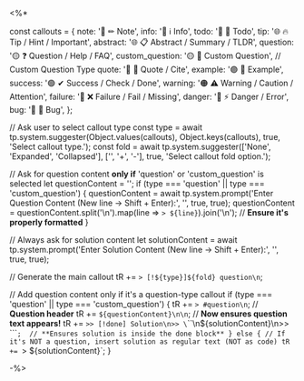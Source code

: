<%*

const callouts = {
   note:     '🔵 ✏ Note',
   info:     '🔵 ℹ Info',
   todo:     '🔵 🔳 Todo',
   tip:      '🌐 🔥 Tip / Hint / Important',
   abstract: '🌐 📋 Abstract / Summary / TLDR',
   question: '🟡 ❓ Question / Help / FAQ',
   custom_question: '🟡 📝 Custom Question',  // Custom Question Type
   quote:    '🔘 💬 Quote / Cite',
   example:  '🟣 📑 Example',
   success:  '🟢 ✔ Success / Check / Done',
   warning:  '🟠 ⚠ Warning / Caution / Attention',
   failure:  '🔴 ❌ Failure / Fail / Missing',
   danger:   '🔴 ⚡ Danger / Error',
   bug:      '🔴 🐞 Bug',
};

// Ask user to select callout type
const type = await tp.system.suggester(Object.values(callouts), Object.keys(callouts), true, 'Select callout type.');
const fold = await tp.system.suggester(['None', 'Expanded', 'Collapsed'], ['', '+', '-'], true, 'Select callout fold option.');

// Ask for question content **only if** 'question' or 'custom_question' is selected
let questionContent = '';
if (type === 'question' || type === 'custom_question') {
   questionContent = await tp.system.prompt('Enter Question Content (New line -> Shift + Enter):', '', true, true);
   questionContent = questionContent.split('\n').map(line => `> ${line}`).join('\n');  // **Ensure it's properly formatted**
}

// Always ask for solution content
let solutionContent = await tp.system.prompt('Enter Solution Content (New line -> Shift + Enter):', '', true, true);

// Generate the main callout
tR += `> [!${type}]${fold} question\n`;  

// Add question content only if it's a question-type callout
if (type === 'question' || type === 'custom_question') {
   tR += `> #question\n`;  // **Question header**
   tR += `${questionContent}\n\n`;  // **Now ensures question text appears!**
   tR += `>> [!done] Solution\n>> \`\`\`\n${solutionContent}\n>> \`\`\``;  // **Ensures solution is inside the done block**
} else {
   // If it's NOT a question, insert solution as regular text (NOT as code)
   tR += `> ${solutionContent}`;
}

-%>
